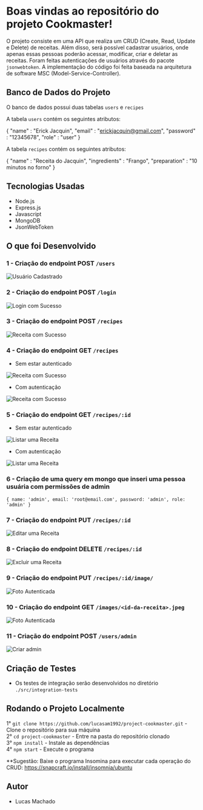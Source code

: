 # Boas vindas ao repositório do projeto Cookmaster!

O projeto consiste em uma API que realiza um CRUD (Create, Read, Update e Delete) de receitas. Além disso, será possível cadastrar usuários, onde apenas essas pessoas poderão acessar, modificar, criar e deletar as receitas. Foram feitas autenticações de usuários através do pacote `jsonwebtoken`. A implementação do código foi feita baseada na arquitetura de software MSC (Model-Service-Controller).

## Banco de Dados do Projeto

O banco de dados possui duas tabelas `users` e `recipes`

A tabela `users` contém os seguintes atributos: <br />

{ "name" : "Erick Jacquin", "email" : "erickjacquin@gmail.com", "password" : "12345678", "role" : "user" }

A tabela `recipes` contém os seguintes atributos: <br />

{ "name" : "Receita do Jacquin", "ingredients" : "Frango", "preparation" : "10 minutos no forno" }

## Tecnologias Usadas

- Node.js
- Express.js
- Javascript
- MongoDB
- JsonWebToken

## O que foi Desenvolvido

### 1 - Criação do endpoint POST `/users`

![Usuário Cadastrado](./public/usuariocriadocomsucesso.png)

### 2 - Criação do endpoint POST `/login`

![Login com Sucesso](./public/logincomsucesso.png)

### 3 - Criação do endpoint POST `/recipes`

![Receita com Sucesso](./public/receitacomsucesso.png)

### 4 - Criação do endpoint GET `/recipes`

- Sem estar autenticado

![Receita com Sucesso](./public/listarreceitas.png)

- Com autenticação

![Receita com Sucesso](./public/listarreceitas.png)

### 5 - Criação do endpoint GET `/recipes/:id`

- Sem estar autenticado

![Listar uma Receita](./public/listarumareceita.png)

- Com autenticação

![Listar uma Receita](./public/listarumareceita.png)

### 6 - Criação de uma query em mongo que inseri uma pessoa usuária com permissões de admin

`{ name: 'admin', email: 'root@email.com', password: 'admin', role: 'admin' }`

### 7 - Criação do endpoint PUT `/recipes/:id`

![Editar uma Receita](./public/editarcomsucesso.png)

### 8 - Criação do endpoint DELETE `/recipes/:id`

![Excluir uma Receita](./public/excluircomsucesso.png)

### 9 -  Criação do endpoint PUT `/recipes/:id/image/`

![Foto Autenticada](./public/fotocomsucesso.png)

### 10 - Criação do endpoint GET `/images/<id-da-receita>.jpeg`

![Foto Autenticada](./public/imagemrecetornada.png)

### 11 - Criação do endpoint POST `/users/admin` 

![Criar admin](./public/criaradmin.png)

## Criação de Testes

- Os testes de integração serão desenvolvidos no diretório `./src/integration-tests`

## Rodando o Projeto Localmente

1° `git clone https://github.com/lucasam1992/project-cookmaster.git` - Clone o repositório para sua máquina <br />
2° `cd project-cookmaster` - Entre na pasta do repositório clonado <br />
3° `npm install` - Instale as dependências <br />
4° `npm start` - Execute o programa <br />

**Sugestão: Baixe o programa Insomina para executar cada operação do CRUD: https://snapcraft.io/install/insomnia/ubuntu

## Autor

- Lucas Machado